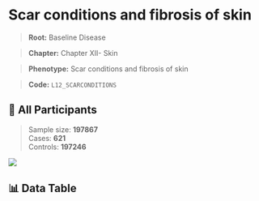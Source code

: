 # Scar conditions and fibrosis of skin

> **Root:** Baseline Disease  

> **Chapter:** Chapter XII- Skin  

> **Phenotype:** Scar conditions and fibrosis of skin  

> **Code:** `L12_SCARCONDITIONS`

## 🧪 All Participants  
> Sample size: **197867**  
> Cases: **621**  
> Controls: **197246**
<img src="/Sensitive/Figures/ALL/Baseline/L12_SCARCONDITIONS.png"/>

## 📊 Data Table
<CsvTableMRF src="/Sensitive/Data/ALL/Baseline/LG_L12_SCARCONDITIONS.csv"/>

